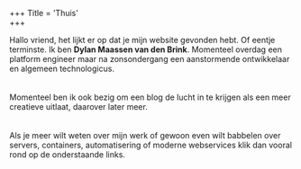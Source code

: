 +++
Title = 'Thuis'  
+++

Hallo vriend, het lijkt er op dat je mijn website gevonden hebt. Of eentje terminste. Ik ben **Dylan Maassen van den Brink**. Momenteel overdag een platform engineer maar na zonsondergang een aanstormende ontwikkelaar en algemeen technologicus.  
<br />  
Momenteel ben ik ook bezig om een blog de lucht in te krijgen als een meer creatieve uitlaat, daarover later meer.  
<br />  
Als je meer wilt weten over mijn werk of gewoon even wilt babbelen over servers, containers, automatisering of moderne webservices klik dan vooral rond op de onderstaande links.  